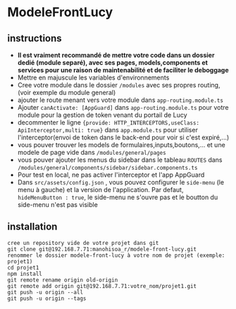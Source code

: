 # ModeleFrontLucy

## instructions
- **Il est vraiment recommandé de mettre votre code dans un dossier dedié (module separé), avec ses pages, models,components et services pour une raison de maintenabilité et de faciliter le deboggage** 
- Mettre en majuscule les variables d'environnements
- Cree votre module dans le dossier `/modules` avec ses propres routing, (voir exemple du module general)
- ajouter le route menant vers votre module dans `app-routing.module.ts`
- Ajouter `canActivate: [AppGuard]` dans `app-routing.module.ts`  pour votre module pour la gestion de token venant du portail de Lucy
- decommenter  le ligne `{provide: HTTP_INTERCEPTORS,useClass: ApiInterceptor,multi: true}` dans `app.module.ts` pour utiliser l'interceptor(envoi de token dans le back-end pour voir si c'est expiré,...)
- vous pouver trouver les models de formulaires,inputs,boutons,... et une modele de page vide dans `/modules/general/pages`
- vous pouver ajouter les menus du sidebar dans le tableau `ROUTES` dans `/modules/general/components/sidebar/sidebar.components.ts`
- Pour test en local, ne pas activer l'interceptor et l'app AppGuard
- Dans `src/assets/config.json` , vous pouvez configurer le `side-menu` (le menu à gauche) et la version de l'application. Par defaut, `hideMenuButton : true`, le side-menu ne s'ouvre pas et le boutton du side-menu n'est pas visible 

## installation

```
cree un repository vide de votre projet dans git
git clone git@192.168.7.71:manohisoa_r/modele-front-lucy.git
renommer le dossier modele-front-lucy à votre nom de projet (exemple: projet1)
cd projet1
npm install
git remote rename origin old-origin
git remote add origin git@192.168.7.71:votre_nom/projet1.git
git push -u origin --all
git push -u origin --tags
```
